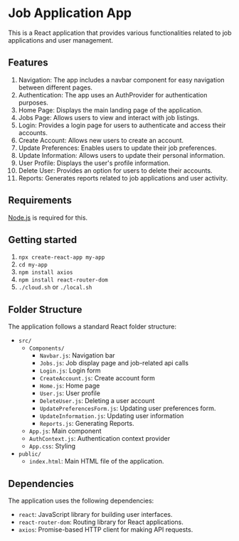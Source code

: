 # Job Application App

This is a React application that provides various functionalities related to job applications and user management.

## Features

1. Navigation: The app includes a navbar component for easy navigation between different pages.
2. Authentication: The app uses an AuthProvider for authentication purposes.
3. Home Page: Displays the main landing page of the application.
4. Jobs Page: Allows users to view and interact with job listings.
5. Login: Provides a login page for users to authenticate and access their accounts.
6. Create Account: Allows new users to create an account.
7. Update Preferences: Enables users to update their job preferences.
8. Update Information: Allows users to update their personal information.
9. User Profile: Displays the user's profile information.
10. Delete User: Provides an option for users to delete their accounts.
11. Reports: Generates reports related to job applications and user activity.

## Requirements
[Node.js](https://nodejs.org/en/download) is required for this.

## Getting started
1. `npx create-react-app my-app`
2. `cd my-app`
3. `npm install axios`
4. `npm install react-router-dom`
5. `./cloud.sh` or `./local.sh`

## Folder Structure

The application follows a standard React folder structure:

- `src/`
  - `Components/`
    - `Navbar.js`: Navigation bar
    - `Jobs.js`: Job display page and job-related api calls
    - `Login.js`: Login form
    - `CreateAccount.js`: Create account form
    - `Home.js`: Home page
    - `User.js`: User profile
    - `DeleteUser.js`: Deleting a user account
    - `UpdatePreferencesForm.js`: Updating user preferences form.
    - `UpdateInformation.js`: Updating user information
    - `Reports.js`: Generating Reports.
  - `App.js`: Main component
  - `AuthContext.js`: Authentication context provider
  - `App.css`: Styling
- `public/`
  - `index.html`: Main HTML file of the application.

## Dependencies

The application uses the following dependencies:

- `react`: JavaScript library for building user interfaces.
- `react-router-dom`: Routing library for React applications.
- `axios`: Promise-based HTTP client for making API requests.
